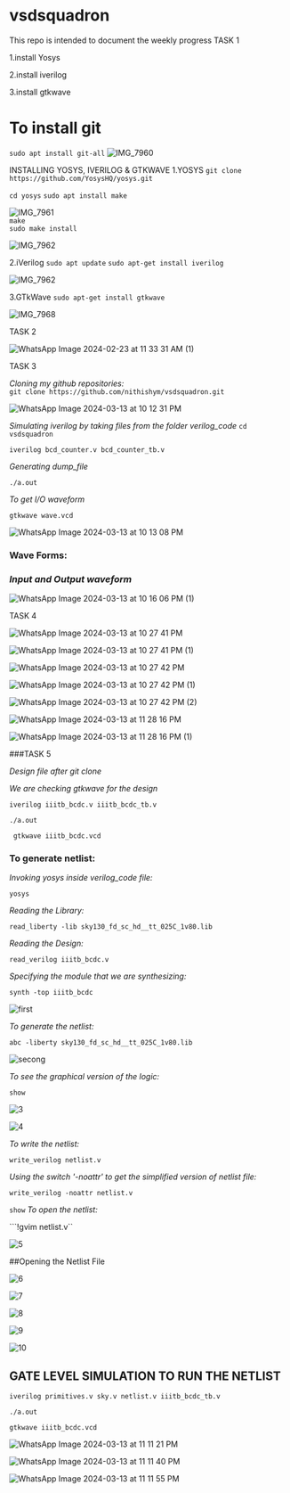 # vsdsquadron
This repo is intended to document the weekly progress
TASK 1 

1.install Yosys

2.install iverilog

3.install gtkwave

# To install git
```sudo apt install git-all```
![IMG_7960](https://github.com/nithishym/vsdsquadron/assets/160588484/983b573a-076b-49fb-914b-57337d8c2e08)

INSTALLING YOSYS, IVERILOG & GTKWAVE
1.YOSYS
```git clone https://github.com/YosysHQ/yosys.git```  


```cd yosys```
```sudo apt install make```

![IMG_7961](https://github.com/nithishym/vsdsquadron/assets/160588484/7b0dcffe-e206-45ed-aea2-6111fc9ebe7b)  
```make```  
```sudo make install```

![IMG_7962](https://github.com/nithishym/vsdsquadron/assets/160588484/1012f1a4-4f05-4a19-a7a9-093c78898550)  

2.iVerilog
```sudo apt update```
```sudo apt-get install iverilog```

![IMG_7962](https://github.com/nithishym/vsdsquadron/assets/160588484/c3f8b5c8-afe2-42c2-b234-2cc89a78b776)  

3.GTkWave
```sudo apt-get install gtkwave```

![IMG_7968](https://github.com/nithishym/vsdsquadron/assets/160588484/12b9896d-4433-4765-b77c-11263a5cf461)


TASK 2


![WhatsApp Image 2024-02-23 at 11 33 31 AM (1)](https://github.com/nithishym/vsdsquadron/assets/160588484/4cd08ff3-7397-46ac-80b7-2c86bdebd744)


TASK 3



*Cloning my github repositories:*    
```git clone https://github.com/nithishym/vsdsquadron.git```


![WhatsApp Image 2024-03-13 at 10 12 31 PM](https://github.com/nithishym/vsdsquadron/assets/160588484/cdcc580d-6179-48f9-8e0f-18fb8e0a0710)

*Simulating iverilog by taking files from the folder verilog_code* 
```cd vsdsquadron```

```iverilog bcd_counter.v bcd_counter_tb.v```


*Generating dump_file*

```./a.out```


*To get I/O waveform*

```gtkwave wave.vcd```

![WhatsApp Image 2024-03-13 at 10 13 08 PM](https://github.com/nithishym/vsdsquadron/assets/160588484/4736f61a-8ffc-43e6-bf72-12fa17fc4544)


### Wave Forms:
###  *Input and Output waveform*


![WhatsApp Image 2024-03-13 at 10 16 06 PM (1)](https://github.com/nithishym/vsdsquadron/assets/160588484/c9aacf62-13df-4e22-8c3a-0a7195fe1ab1)


TASK 4

![WhatsApp Image 2024-03-13 at 10 27 41 PM](https://github.com/nithishym/vsdsquadron/assets/160588484/1617f8a4-0322-479e-a65e-7672e4a003a0)

![WhatsApp Image 2024-03-13 at 10 27 41 PM (1)](https://github.com/nithishym/vsdsquadron/assets/160588484/c3db5c0e-39e2-40d7-978a-772b7c9b9e1b)

![WhatsApp Image 2024-03-13 at 10 27 42 PM](https://github.com/nithishym/vsdsquadron/assets/160588484/9563c9ab-a553-443f-b222-84dbc0dce0e5)

![WhatsApp Image 2024-03-13 at 10 27 42 PM (1)](https://github.com/nithishym/vsdsquadron/assets/160588484/7615e86d-007b-427b-8e47-567adc932235)

![WhatsApp Image 2024-03-13 at 10 27 42 PM (2)](https://github.com/nithishym/vsdsquadron/assets/160588484/61dd1d87-96a5-4e80-bd6a-0bd0737e21bd)

![WhatsApp Image 2024-03-13 at 11 28 16 PM](https://github.com/nithishym/vsdsquadron/assets/160588484/1428658b-3e21-48dc-87f2-627b7e42ecb6)

![WhatsApp Image 2024-03-13 at 11 28 16 PM (1)](https://github.com/nithishym/vsdsquadron/assets/160588484/5388a88c-9d9e-4533-a4c3-edb9889e46aa)




###TASK 5




*Design file after git clone*

*We are checking gtkwave for the design*

```iverilog iiitb_bcdc.v iiitb_bcdc_tb.v```

```./a.out ```

``` gtkwave iiitb_bcdc.vcd```






### To generate netlist:

*Invoking yosys inside verilog_code file:* 

```yosys```

*Reading the Library:* 

```read_liberty -lib sky130_fd_sc_hd__tt_025C_1v80.lib```


*Reading the Design:*    

```read_verilog iiitb_bcdc.v```


*Specifying the module that we are synthesizing:*    

```synth -top iiitb_bcdc```


![first](https://github.com/nithishym/vsdsquadron/assets/160588484/b177cfd5-16a2-4224-a43f-23d16381159e)



*To generate the netlist:*    

```abc -liberty sky130_fd_sc_hd__tt_025C_1v80.lib```


![secong](https://github.com/nithishym/vsdsquadron/assets/160588484/d5b4d711-ad59-49e3-a19f-cd76ab2e9e70)



*To see the graphical version of the logic:*    

```show```


![3](https://github.com/nithishym/vsdsquadron/assets/160588484/c1d88d88-8c2d-40bd-8759-1cce3facc214)


![4](https://github.com/nithishym/vsdsquadron/assets/160588484/c00188ea-11d3-4055-a81e-ef12c6398ac6)


*To write the netlist:*    

```write_verilog netlist.v```

*Using the switch '-noattr' to get the simplified version of netlist file:*

```write_verilog -noattr netlist.v```

```show```
*To open the netlist:*    

```!gvim netlist.v``



![5](https://github.com/nithishym/vsdsquadron/assets/160588484/e38f6539-c720-4c02-bf44-cd0c01e6707a)



##Opening the Netlist File



![6](https://github.com/nithishym/vsdsquadron/assets/160588484/171190ad-d3fe-4ff0-9da2-c03bd2ac24c6)

![7](https://github.com/nithishym/vsdsquadron/assets/160588484/851e7388-2a9f-4e18-bb51-72d4331008af)

![8](https://github.com/nithishym/vsdsquadron/assets/160588484/80f7e2bd-2fe1-48de-9f2e-3fcb37117c93)

![9](https://github.com/nithishym/vsdsquadron/assets/160588484/d145a17d-4919-4048-8764-12a5e2831e07)

![10](https://github.com/nithishym/vsdsquadron/assets/160588484/200c482d-7acd-442b-9527-c3fe5a7519cb)




## GATE LEVEL SIMULATION TO RUN THE NETLIST

```iverilog primitives.v sky.v netlist.v iiitb_bcdc_tb.v```

```./a.out```

```gtkwave iiitb_bcdc.vcd```



![WhatsApp Image 2024-03-13 at 11 11 21 PM](https://github.com/nithishym/vsdsquadron/assets/160588484/061b7f48-1d51-4382-819c-ce84e6432e99)

![WhatsApp Image 2024-03-13 at 11 11 40 PM](https://github.com/nithishym/vsdsquadron/assets/160588484/7bcdf0c5-d24e-424b-ba99-d84d1c42b765)

![WhatsApp Image 2024-03-13 at 11 11 55 PM](https://github.com/nithishym/vsdsquadron/assets/160588484/37b646be-d903-46f1-a8a9-920cdfc08ab7)
























